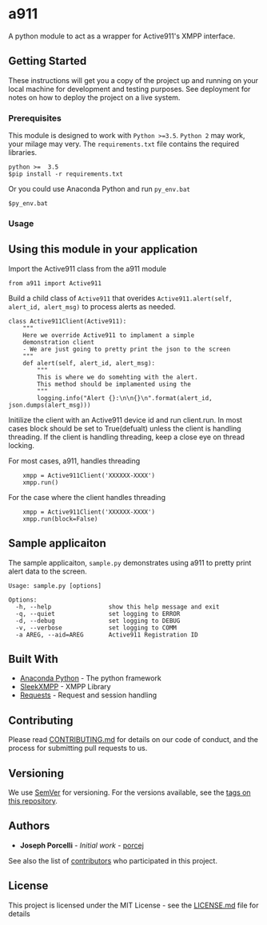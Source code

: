# a911

A python module to act as a wrapper for Active911's XMPP interface.

## Getting Started

These instructions will get you a copy of the project up and running on your local machine for development and testing purposes. See deployment for notes on how to deploy the project on a live system.

### Prerequisites

This module is designed to work with `Python >=3.5`.  `Python 2` may work, your milage may very.  The `requirements.txt` file contains the required libraries.  

```
python >=  3.5
$pip install -r requirements.txt
```

Or you could use Anaconda Python and run `py_env.bat`

```
$py_env.bat
```


### Usage

## Using this module in your application

Import the Active911 class from the a911 module
```
from a911 import Active911
```

Build a child class of `Active911` that overides `Active911.alert(self, alert_id, alert_msg)` to process alerts as needed.

```
class Active911Client(Active911):
    """
    Here we override Active911 to implament a simple
    demonstration client
    - We are just going to pretty print the json to the screen
    """
    def alert(self, alert_id, alert_msg):
        """
        This is where we do somehting with the alert.
        This method should be implamented using the 
        """
        logging.info("Alert {}:\n\n{}\n".format(alert_id, json.dumps(alert_msg)))
```


Initilize the client with an Active911 device id and run client.run.  In most cases block should be set to True(defualt) unless the client is handling threading.  If the client is handling threading, keep a close eye on thread locking.

For most cases, a911, handles threading
```
    xmpp = Active911Client('XXXXXX-XXXX')
    xmpp.run()
```

For the case where the client handles threading
```
    xmpp = Active911Client('XXXXXX-XXXX')
    xmpp.run(block=False)
```


## Sample applicaiton

The sample applicaiton, `sample.py` demonstrates using a911 to pretty print alert data to the screen.  

```
Usage: sample.py [options]

Options:
  -h, --help                show this help message and exit
  -q, --quiet               set logging to ERROR
  -d, --debug               set logging to DEBUG
  -v, --verbose             set logging to COMM
  -a AREG, --aid=AREG       Active911 Registration ID
```


## Built With

* [Anaconda Python](https://conda.io/) - The python framework
* [SleekXMPP](https://github.com/fritzy/SleekXMPP) - XMPP Library
* [Requests](http://docs.python-requests.org/en/master/) - Request and session handling

## Contributing

Please read [CONTRIBUTING.md](https://gist.github.com/porcej/cc71497a2b455f27bca8c879731e68dc) for details on our code of conduct, and the process for submitting pull requests to us.

## Versioning

We use [SemVer](http://semver.org/) for versioning. For the versions available, see the [tags on this repository](https://github.com/porcej/a911_bridge/tags). 

## Authors

* **Joseph Porcelli** - *Initial work* - [porcej](https://github.com/porcej)

See also the list of [contributors](https://github.com/porcej/a911_bridge/contributors) who participated in this project.

## License

This project is licensed under the MIT License - see the [LICENSE.md](LICENSE.md) file for details

